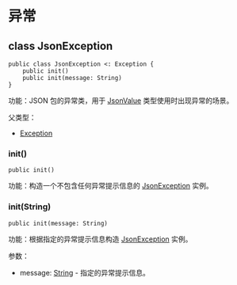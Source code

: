 # 异常

## class JsonException

```cangjie
public class JsonException <: Exception {
    public init()
    public init(message: String)
}
```

功能：JSON 包的异常类，用于 [JsonValue](encoding_json_package_classes.md#class-jsonvalue) 类型使用时出现异常的场景。

父类型：

- [Exception](../../../std/core/core_package_api/core_package_exceptions.md#class-exception)

### init()

```cangjie
public init()
```

功能：构造一个不包含任何异常提示信息的 [JsonException](encoding_json_package_exceptions.md#class-jsonexception) 实例。

### init(String)

```cangjie
public init(message: String)
```

功能：根据指定的异常提示信息构造 [JsonException](encoding_json_package_exceptions.md#class-jsonexception) 实例。

参数：

- message: [String](../../../std/core/core_package_api/core_package_structs.md#struct-string) - 指定的异常提示信息。
